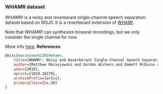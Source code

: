 ### WHAMR dataset
WHAMR! is a noisy and reverberant single-channel speech separation dataset 
based on WSJ0.
It is a reverberant extension of [WHAM!](./../wham). 

Note that WHAMR! can synthesize binaural recordings, but we only consider 
the single channel for now.

More info [here](http://wham.whisper.ai/).
**References**
```BibTex
@misc{maciejewski2019whamr,
    title={WHAMR!: Noisy and Reverberant Single-Channel Speech Separation},
    author={Matthew Maciejewski and Gordon Wichern and Emmett McQuinn and Jonathan Le Roux},
    year={2019},
    eprint={1910.10279},
    archivePrefix={arXiv},
    primaryClass={cs.SD}
}
```
